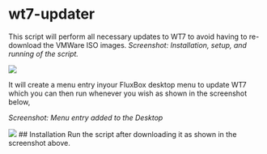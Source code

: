 # wt7-updater
This script will perform all necessary updates to WT7 to avoid having to re-download the VMWare ISO images.
_Screenshot: Installation, setup, and running of the script._

<img src="https://weaknetlabs.com/images/wt7-updater-04.PNG" />

It will create a menu entry inyour FluxBox desktop menu to update WT7 which you can then run whenever you wish as shown in the screenshot below,

_Screenshot: Menu entry added to the Desktop_

<img src="https://weaknetlabs.com/images/wt7-updater-2.PNG"/>
## Installation
Run the script after downloading it as shown in the screenshot above.
